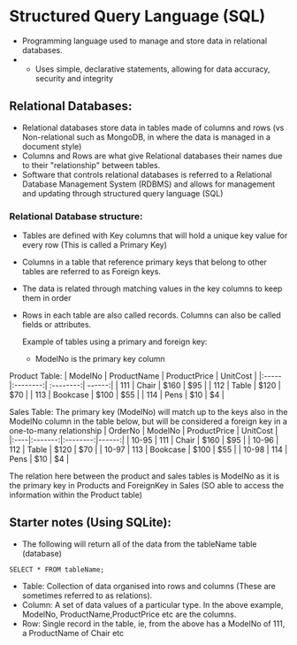 # Structured Query Language (SQL)

- Programming language used to manage and store data in relational databases.
- - Uses simple, declarative statements, allowing for data accuracy, security and integrity

## Relational Databases:
- Relational databases store data in tables made of columns and rows (vs Non-relational such as MongoDB, in where the data is managed in a document style)
- Columns and Rows are what give Relational databases their names due to their "relationship" between tables.
- Software that controls relational databases is referred to a Relational Database Management System (RDBMS) and allows for management and updating through structured query language (SQL)

### Relational Database structure:
- Tables are defined with Key columns that will hold a unique key value for every row (This is called a Primary Key)
- Columns in a table that reference primary keys that belong to other tables are referred to as Foreign keys.
- The data is related through matching values in the key columns to keep them in order
- Rows in each table are also called records. Columns can also be called fields or attributes.

  Example of tables using a primary and foreign key:
  - ModelNo is the primary key column

Product Table:
| ModelNo |  ProductName  | ProductPrice | UnitCost |
|:-----|:--------:| :--------:| ------:|
| 111  | Chair | $160 | $95 |
| 112  |  Table | $120 | $70 |
| 113  | Bookcase | $100 | $55 |
| 114  | Pens | $10 | $4 |

Sales Table:
The primary key (ModelNo) will match up to the keys also in the ModelNo column in the table below, but will be considered a foreign key in a one-to-many relationship
| OrderNo | ModelNo  | ProductPrice | UnitCost |
|:----|:-------:|:--------:|------:| 
| 10-95 | 111  | Chair | $160 | $95 |
| 10-96 | 112  |  Table  | $120 | $70 |
| 10-97 | 113  | Bookcase | $100 | $55 |
| 10-98 | 114  | Pens | $10 | $4 |

The relation here between the product and sales tables is ModelNo as it is the primary key in Products and ForeignKey in Sales (SO able to access the information within the Product table)

## Starter notes (Using SQLite):
- The following will return all of the data from the tableName table (database)
```
SELECT * FROM tableName;
```

- Table: Collection of data organised into rows and columns (These are sometimes referred to as relations).
- Column: A set of data values of a particular type. In the above example, ModelNo, ProductName,ProductPrice etc are the columns.
- Row: Single record in the table, ie, from the above has a ModelNo of 111, a ProductName of Chair etc
